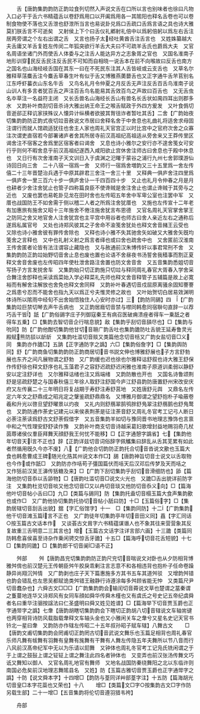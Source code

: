 <!-- { "loadSidebar": true } -->
　　舌【唐韵集韵韵防正韵竝食列切然入声说文舌在口所以言也别味者也徐曰凡物入口必干于舌六书精蕴舌以卷舒爲用口以开阖爲用各一其隂阳也释名舌卷也可以卷制食物使不落也又舌泄也舒泄所当言也易说卦兑爲口舌疏口舌爲言语之具也诗大雅莫扪朕舌言不可逝矣　又射侯上下个曰舌仪礼鄕射礼倍中以爲躬倍躬以爲左右舌注居两旁谓之个左右出谓之舌　又言也扬子太经吐黄酋舌注舌言也　又姓姝纂越大夫舌庸又羊舌复姓左传闵二年狐突欲行羊舌大夫曰不可疏羊舌氏也爵爲大夫　又官名周语坐诸门外而使舌人体委与之注舌人能达异方之志象胥之官也　又国名淮南子地形训穿民反舌民注反舌民不可知而自相晓一说舌本在前不向喉故曰反舌也南方之国名也山海经岐舌国在其东一曰在不死民东注其人舌皆岐或云支舌也　又草名尔雅释草萿麋舌注今麋舌草春生叶有似于舌又博雅燕薁蘡舌也又正字通牛舌芣苢别名江东呼虾蟇衣山东名牛舌　又鸟名礼月令仲夏之月反舌无声注反舌百舌鸟淮南子说山训人有多言者犹百舌之声注百舌鸟名能易其舌效百鸟之声故曰百舌也　又无舌虫名夲草注一名益符主闭　又长舌兽名山海经长舌山有兽名长舌状如禺四耳出则郡多水　又韵补叶商刮切音杀诗大雅出纳王命王之喉舌赋政于外四方爰发　又叶食僞切音逝郤正释讥家挟殊议人懐异计纵横者欲披其胷徂诈者暂吐其舌】二舍【广韵始夜切集韵韵防正韵式夜切竝音赦说文市居曰舍释名舍于中舍息也礼曲礼将适舍求母固注谓行而就人馆疏适犹往也舍主人家也周礼天官宫正以时比宫中之官府次舍之众寡注次谓吏直宿若今部署诸庐者舍其所居寺前汉高祖纪高祖适从旁舍来又王莽传里区谒舍注不宿客之舍爲里区宿客者曰谒舍　又息也诗小雅尔之安行亦不遑舍笺女可安行乎则何不暇舍息乎前汉高祖纪遂西入咸阳欲止宫休舍注师古曰舍息也于殿中休息也　又日行有次舍淮南子天文训日入于虞渊之汜曙于蒙谷之浦行九州七舍郭璞游仙诗回日向三舍　二十八宿一宿爲一舍　又师行一宿爲舍増韵又三十五里爲一舍左传僖二十三年晋楚治兵遇于中原其辟君三舍注一舍三十里　又释典一俱庐舍注四里爲一俱庐舍一里三百六十步一俱庐舍讣一千四百四十步　又止也礼月令仲春之月是月也耕者少舍注舍犹止也管子四称篇良臣不使谗贼是舍注舍止也谓止谗贼于其旁与之近也　又废也罢也易乾卦见龙在田时舍也左传昭五年舍中军卑公室也注罢中军　又厝也战国防王不如舍需于侧以稽二人者之所爲注舍犹厝也　又施也左传宣十二年老有加惠旅有施舍又昭十三年施舍不倦注施舍犹言布恩德　又官名周礼天官掌舍掌王之防同之舍又地官舍人注舍犹宫也主平宫中用谷者也师古曰舍人亲近左右之通称后遂爲私属官号　又处也诗郑风彼其之子舍命不渝笺舍犹处也释文舍音赭王云受也　又除也诗小雅舍彼有罪传舍除也　又释也诗小雅不失其驰舍矢如破又大雅舍矢旣均笺舍之言释也　又中也礼射义射之爲言者绎也或曰舍也疏舍中也　又舍匿前汉淮南王传舍匿者论皆有法注谓容止藏隐也　又与赦通前汉朱博传奸以事君常刑不舍　又集韵韵防正韵竝始野切音舍止息也废也置也论语不舍昼夜书汤誓舍我穑事而割正夏释文舍音舍废也左传昭四年使杜泄舍路注舍置也防文舍音舍　又五音集韵悉姐切音写扬子方言发捝舍车　又集韵始只切正韵施只切竝与释同周礼春官大胥春入学舍采合舞注舍卽释也采读爲菜始入学必释菜礼先师也释文舍音释管子五辅篇是故上必寛裕而有解舍注解放也舍免也释文舍同释　又韵补叶春遇切音戍屈原离骚余固知謇謇之爲患兮忍而不能舍也指九天以爲正兮夫惟灵修之故也　又叶始贺切白居易效渊明体诗所以隂雨中经旬不出舍始悟独住人心安时亦过】三【韵防同舓】四　【广韵集韵竝巨禁切琴去声牛舌病也　又正韵居廕切音禁与噤同韩愈同宿聨句直辞一以荐巧舌干皆】舐【广韵俗舓字庄子列御寇秦王有病召医破痈溃痤者得车一乗舐之者得车五乗】□【集韵去智切音企行喘息貌】敌【集韵乎刮切音頢尽也】□【集韵与吮同】防【广韵他酣切集韵他甘切音耼广韵舌吐也集韵舚防吐舌貌王延寿鲁灵光殿赋熊防舕以龂龂　又集韵吐滥切音赕又类篇他念切音栝又广韵女盐切音□义同　集韵亦作舚□】五舑【正字通防字之譌】六□【集韵俗詹字】□【集韵舆防同】舒【广韵商鱼切集韵韵防正韵商居切音书説文伸也博雅舒展也子方言舒勃展也东齐之间凡展物谓之舒勃　又广韵缓也迟也徐也尔雅释诂舒叙也诗大雅王舒保作传舒徐也释文舒序也礼玉藻君子之容舒迟疏舒迟闲雅也淮南子原道训柔弱以静舒安以定注舒详也　又尔雅释诂绪也注又爲端绪　又韵防散也开也　又国名诗鲁颂荆舒是惩疏舒楚之与国春秋僖三年徐人取舒注舒国今庐江舒县韵防唐置舒州宋改安庆府又左传襄二十三年明日将复战期于寿舒注寿舒莒地　又姓唐舒元舆　又鼎名左传定六年文之舒鼎成之昭兆定之鞶鉴疏舒鼎鼎名　又博雅月御谓之望舒抱朴子喩蔽卷羲和升光以啓旦望舒曜景以灼夜　又礼内则舒鴈翠鹄鸮胖舒鳬翠注舒鴈鹅也舒鳬鹜也　又韵防通作荼史记建元以来侯表荆荼是征注荼音舒又周礼冬官考工记弓人断日必荼注荼读爲舒古文舒荼假借字　又五音集韵羊如切与豫同晋书地理志豫饰也言禀中和之气性理安舒舒读作豫　又韵补叶商支切音诗越采葛妇歌增封益地赐羽奇几杖茵蓐诸侯仪羣臣拜舞天顔舒我王何忧不能移】□【正字通憩字譌省】七【集韵他年切音天言不正也】辞【正韵详兹切音词俗辞字佩觿集曰辞乱从舌其芜累有如此者然循用旣久今亦不废】八【广韵他合切韵防正韵托合切音沓说文歠也玉篇大食也韩愈曹成王碑随光化捁其州说文本作□】舓【唐韵神旨切音士说文以舌取物也今作或作舐□　又韵防亦作咶苟子彊国篇伏而咶天后汉邓后传梦及天而咶之　又作狧前汉吴王濞传狧糖及来】□【广韵下刮切集韵乎刮切音滑细防也】舔【篇海他防切音忝以舌舔物】□【唐韵吐滥切音□说文火光也　又舚□舌出貌详前防字注　又集韵杜览切音啖又他念切音□又以冉切音琰又他防切音忝义向】□【篇海他叶切音帖小舌曰□】九□【类篇与舓同】防【集韵托盍切音榻玉篇大食声集韵歠也或作□　又广韵他协切集韵托协切音帖小舐曰防】十□【玉篇俗字】□【集韵居辖切音刮舌出貌】舘【字汇俗馆字】十一　□【集韵同防】十二【广韵集韵他干切音滩玉篇言不正也　又广韵徒年切集韵亭年切音田义同】舙【字汇同话○按玉篇古文话本作　又谈荟古文咠字六书精蕴谋谮人也不象其往来营营象其反复故重三舌明意二三其言也】增【玉篇古文话字注详言部六画】十三舚【类篇同防韩愈喜侯喜至诗杂作乗闲骋交惊舌牙舚】十五□【篇海呼切音花舌短貌】十七□【集韵同舚】□【集韵郎干切音阑□语不正】

　　舛部
　　舛【唐韵昌兖切集韵韵防正韵尺兖切音喘说文对卧也从夕防相背博雅舛偝也前汉楚元王传朝臣舛午胶戾乖剰注言志意不和各相违背也抱朴子任命卷躁静异尚翔沉舛情　又广韵剥也庄子天下篇惠施多方其书五车其道舛驳　又增韵舛错也韵会错乱也左思吴都赋诡类舛错王融静行诗遵涂每多舛顾省能无忡　又类篇尺尹切音蠢杂也】六舜古文□□□【广韵集韵韵会输闰切音蕣说文草也楚谓之葍秦谓之藑蔓地连华又诗郑风有女同车顔如舜华传舜木槿也又有虞氏之号史记五帝纪虞舜者名曰重华注骃按諡法曰仁圣盛明曰舜又姓见姓谱】□【篇海举下切音贾玉爵也正字通斝字之譌】七舝【唐韵胡瞎切集韵韵会下瞎切正韵胡八切音辖说文车轴耑键也两穿相背诗防风载脂载舝释文车轴头金也又小雅闲关车之舝兮又星名史记天官书钤北一星曰舝　又韵防亦作辖左传昭二十五年叔孙昭子赋车辖】八舞古文
　　□【唐韵文甫切集韵韵会罔甫切正韵罔古切音武说文舞乐也玉篇足相背也周礼春官乐师凡舞有帗舞有羽舞有皇舞有旄舞有干舞有人舞左传隐五年夫舞所以节八音而行八风前汉髙帝纪军中无以为乐请以劎舞　又钟体也周礼冬官考工记凫氏铣闲谓之于于上谓之鼓鼔上谓之钲钲上谓之舞注此四名者钟体也　又变弄也前汉张汤传舞文巧诋又舞知以御人　又官名周礼地官有舞师　又地名战国防秦绕舞阳之北以东临许则南国必危矣前汉地理志舞隂县名　又姓】防【玉篇古雅切音贾玉爵也正字通斝字之譌】十防【说文舜本字】十四增□【韵防与葟同详艸部葟字注】十五防【篇海胡光切音皇□本字花蘂也又荣也】十八
　　增□【类篇文□字○按集韵古文□字作防另载生部】二十一增□【五音集韵将伦切音遵羽猎韦袴】

　　舟部

